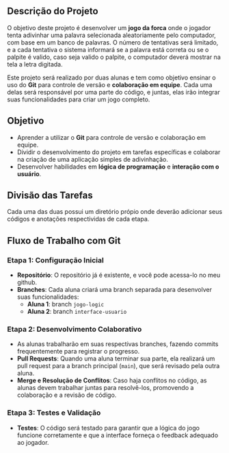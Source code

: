 ## Descrição do Projeto

O objetivo deste projeto é desenvolver um **jogo da forca** onde o jogador tenta adivinhar uma palavra selecionada aleatoriamente pelo computador, com base em um banco de palavras. O número de tentativas será limitado, e a cada tentativa o sistema informará se a palavra está correta ou se o palpite é valido, caso seja valido o palpite, o computador deverá mostrar na tela a letra digitada.

Este projeto será realizado por duas alunas e tem como objetivo ensinar o uso do **Git** para controle de versão e **colaboração em equipe**. Cada uma delas será responsável por uma parte do código, e juntas, elas irão integrar suas funcionalidades para criar um jogo completo.

## Objetivo

- Aprender a utilizar o **Git** para controle de versão e colaboração em equipe.
- Dividir o desenvolvimento do projeto em tarefas específicas e colaborar na criação de uma aplicação simples de adivinhação.
- Desenvolver habilidades em **lógica de programação** e **interação com o usuário**.

## Divisão das Tarefas

Cada uma das duas possui um diretório própio onde deverão adicionar seus códigos e anotações respectividas de cada etapa.

## Fluxo de Trabalho com Git

### Etapa 1: Configuração Inicial
- **Repositório**: O repositório já é existente, e você pode acessa-lo no meu github.
- **Branches**: Cada aluna criará uma branch separada para desenvolver suas funcionalidades:
  - **Aluna 1**: branch `jogo-logic`
  - **Aluna 2**: branch `interface-usuario`

### Etapa 2: Desenvolvimento Colaborativo
- As alunas trabalharão em suas respectivas branches, fazendo commits frequentemente para registrar o progresso.
- **Pull Requests**: Quando uma aluna terminar sua parte, ela realizará um pull request para a branch principal (`main`), que será revisado pela outra aluna.
- **Merge e Resolução de Conflitos**: Caso haja conflitos no código, as alunas devem trabalhar juntas para resolvê-los, promovendo a colaboração e a revisão de código.

### Etapa 3: Testes e Validação
- **Testes**: O código será testado para garantir que a lógica do jogo funcione corretamente e que a interface forneça o feedback adequado ao jogador.

